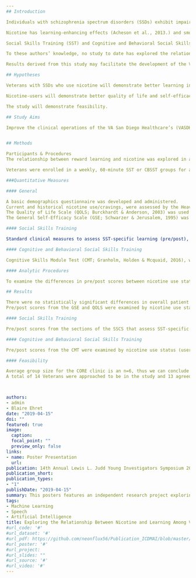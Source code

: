 ```yaml
---
## Introduction

Individuals with schizophrenia spectrum disorders (SSDs) exhibit impaired reinforcement learning and deficits in social cognition (Acheson, Twamley & Young, 2013). Additionally, neurocognitive problems in attention, memory, and executive functioning have been observed to occur in approximately 70% of persons with schizophrenia (Palmer, Healter, Kuck, & Braff, 1997), which can impact learning. 

Nicotine has learning-enhancing effects (Acheson et al., 2013.) and smoking prevalence is elevated in among persons with SSDs (de Leon & Diaz, 2005). Specifically, the alpha7 nicotinic acetylcholine receptor (nAChR) has been identified as a pro-cognitive target to augment reward-based learning in patients with schizophrenia (Acheson et al., 2013).

Social Skills Training (SST) and Cognitive and Behavioral Social Skills Training (CBSST) have shown to be effective forms of treatment for this population. Consumer of these interventions develop their social and cognitive abilities through skill-based curricula and positive feedback, resulting in skill acquisition and enhanced quality of life (Benton & Schroeder, 1990; Dixon et al., 2010; Granholm et al., 2013). 

To these authors’ knowledge, no study to date has explored the relationship between nicotine use and reward-based learning associated with SST and CBSST among this population. Since this has not been examined in this population/setting, feasibility (i.e., enrollment, dropout, number of assessments completed) was also evaluated.

Results derived from this study may facilitate the development of the VASDHS’ CORE program by highlighting observed differences in learning between nicotine versus non-nicotine users, potentially leading to the modification and delivery of current group curriculum to bridge these differences and improve quality of life.

## Hypotheses

Veterans with SSDs who use nicotine will demonstrate better learning in SST and CBSST compared to non nicotine-users.

Nicotine-users will demonstrate better quality of life and self-efficacy post-treatment than non-users.

The study will demonstrate feasibility.

## Study Aims

Improve the clinical operations of the VA San Diego Healthcare’s (VASDHS) Center of Recovery Education (CORE) by observing potential differences in learning among Veterans (nicotine and non-nicotine users) enrolled in SST and/or CBSST groups, and the impact participating in these groups has on their quality of life.


## Methods 

Participants & Procedures
The relationship between reward learning and nicotine was explored in a sample of (N=15*) Veterans. Participants were members of the CORE who carry diagnoses of SSDs and related disorders with psychotic features. 

Veterans were enrolled in a weekly, 60-minute SST or CBSST groups for a range of 8-12 weeks. Veterans completed measures at the first and last session of their respective groups. All Veterans who identified as nicotine users were provided the opportunity to request a referral for smoking cessation services through the VASDHS’ tobacco use cessation clinic.

###Quantitative Measures

#### General

A basic demographics questionnaire was developed and administered.
Current and historical nicotine use/cravings, were assessed by the Heavy Smoking Index (HSI; Heatherton, Kozlowski, Frecker, Rickert, & Robinson, 1989), the Fagerström Test for Nicotine Dependence for Smokeless tobacco (FTND-ST; Ebbert, Patten, & Schroeder, 2006) and questions adapted from the brief Questionnaire of Smoking Urges (QSU-brief; Tiffany & Drobes, 1991).
The Quality of Life Scale (QOLS; Burckhardt & Anderson, 2003) was used as an assessment for psychosocial functioning (Hayes et al.1995; Liberman et al.,1998). 
The General Self-Efficacy Scale (GSE; Schwarzer & Jerusalem, 1995) was used, as SST has been shown to reinforce the self-efficacy and willingness to use skills ( Kurtz & Mueser, 2008; Pratt, Mueser, Smith, & Lu, 2005).

#### Social Skills Training  

Standard clinical measures to assess SST-specific learning (pre/post), which are routinely collected as part of the VA Office of Mental Health and Suicide Prevention’s (OMHSP) National Evidence-Based Psychotherapy Training Program (EBP Training Program), were administered. These measures include, The World Health Organization’s Quality of Life survey (WHO-QOL) and the Social Skills Training Veteran survey: Satisfaction, Self-efficacy & Competence in Social Skills (SSCS). 

#### Cognitive and Behavioral Social Skills Training

Cognitive Skills Module Test (CMT; Granholm, Holden & Mcquaid, 2016), was administered pre/post to evaluate the learning of the cognitive skills in CBSST.

#### Analytic Procedures

To examine the differences in pre/post scores between nicotine use status (user vs. non-user), a series of repeated-measures ANOVAs were conducted. A Mann-Whitney U test was performed for the self-reported post-SST treatment ratings of improvement in social skills.

## Results

There were no statistically significant differences in overall patient responses between the nicotine users and non-nicotine users. 
Pre/post scores from the GSE and QOLS were examined by nicotine use status (user vs non-user). Results did not yield statistically significant differences.

#### Social Skills Training

Pre/post scores from the sections of the SSCS that assess SST-specific learning and the QOL were examined by nicotine use status (user vs. non-user). Results did not yield statistically significant differences. A series of Mann-Whitney U tests measuring improvement in SST skills from the SSCS did not yield statistically significant differences pre/post between nicotine users and non-users

#### Cognitive and Behavioral Social Skills Training

Pre/post scores from the CMT were examined by nicotine use status (user vs non-user). Results did not yield significant differences, F(1, 2) = .14, p = .74.

#### Feasibility

Average group size for the CORE clinic is an n=6, thus we can conclude that we had good feasibility with an n=9 (CBSST) and n=6 (SST) for the groups. 
A total of 14 Veterans were approached to be in the study and 13 agreed to participate. There was a retention rate of 55.5% for SST and 66.67% for CBSST. There was a rate of 35.7% nicotine users across both groups.



authors:
- admin
- Blaire Ehret
date: "2019-04-15"
doi: ""
featured: true
image:
  caption: 
  focal_point: ""
  preview_only: false
links:
- name: Poster Presentation
  url: 
publication: 14th Annual Lewis L. Judd Young Investigators Symposium 2019
publication_short: 
publication_types:
- "1"
publishDate: "2019-04-15"
summary: This posters features an independent research project exploring relationship between nicotine and learning among Veterans with severe mental illness.
tags:
- Machine Learning
- Speech
- Artificial Intelligence
title: Exploring the Relationship Between Nicotine and Learning Among Veterans with Severe Mental Illness
#url_code: '#'
#url_dataset: '#'
#url_pdf: https://github.com/neonflux56/Publication_ICDMAI/blob/master/ICDMAI_2017_paper.pdf
#url_poster: '#'
#url_project: 
#url_slides: ""
#url_source: '#'
#url_video: '#'
---
```



